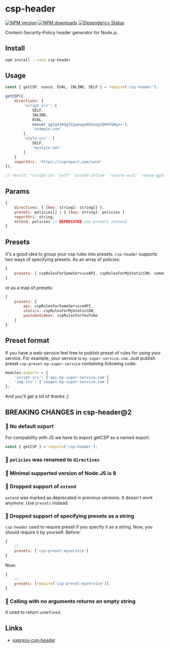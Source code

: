 # csp-header
[![NPM version](https://img.shields.io/npm/v/csp-header.svg?style=flat)](https://www.npmjs.com/package/csp-header)
[![NPM downloads](https://img.shields.io/npm/dm/csp-header.svg?style=flat)](https://www.npmjs.com/package/csp-header)
[![Dependency Status](https://img.shields.io/david/frux/csp-header.svg?style=flat)](https://david-dm.org/frux/csp-header)

Content-Security-Policy header generator for Node.js.

## Install
```bash
npm install --save csp-header
```

## Usage
```js
const { getCSP, nonce, EVAL, INLINE, SELF } = require('csp-header');

getCSP({
    directives: {
        'script-src': [
            SELF,
            INLINE,
            EVAL,
            nonce('gg3g43#$g32gqewgaAEGeag2@#GFQ#g=='),
            'example.com'
        ],
        'style-src': [
            SELF,
            'mystyle.net'
        ]
    }
    reportUri: 'https://cspreport.com/send'
});

// result: "script-src 'self' 'unsafe-inline' 'unsafe-eval' 'nonce-gg3g43#$g32gqewgaAEGeag2@#GFQ#g==' example.com; style-src 'self' mystyle.net; report-uri https://cspreport.com/send;"
```

## Params
```js
{
    directives: { [key: string]: string[] },
    presets: policies[] | { [key: string]: policies }
    reportUri: string,
    extend: policies // DEPRECATED use presets instead
}
```

## Presets
It's a good idea to group your csp rules into presets. `csp-header` supports two ways of specifying presets. As an array of policies:
```js
{
    presets: [ cspRulesForSomeServiceAPI, cspRulesForMyStaticCDN, someOtherCSPRules ]
}
```

or as a map of presets:
```js
{
    presets: {
        api: cspRulesForSomeServiceAPI,
        statics: cspRulesForMyStaticCDN,
        youtubeVideos: cspRulesForYouTube
    }
}
```

## Preset format
If you have a web-service feel free to publish preset of rules for using your service. For example, your service is ``my-super-service.com``. Just publish preset ``csp-preset-my-super-service`` containing following code:
```js
modules.exports = {
    'script-src': ['api.my-super-service.com'],
    'img-src': ['images.my-super-service.com']
};
```

And you'll get a lot of thanks ;)

## BREAKING CHANGES in csp-header@2

### 🔨 No default export
For compability with JS we have to export getCSP as a named export.
```js
const { getCSP } = require('csp-header');
```

### 🔨 `policies` was renamed to `directives`

### 🔨 Minimal supported version of Node.JS is 8

### 🔨 Dropped support of `extend`
`extend` was marked as deprecated in previous versions. It doesn't work anymore. Use `presets` instead.

### 🔨 Dropped support of specifying presets as a string
`csp-header` used to require preset if you specify it as a string. Now, you should require it by yourself.
Before:
```js
{
    //...
    presets: ['csp-preset-myservice']
}
```
Now:
```js
{
    //...
    presets: [require('csp-preset-myservice')]
}
```

### 🔨 Calling with no arguments returns an empty string
It used to return `undefined`.

## Links
- [express-csp-header](https://github.com/frux/express-csp-header)
